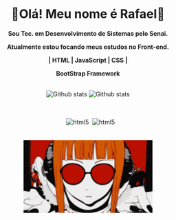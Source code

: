 
<h1 align=center >🏮Olá! Meu nome é Rafael🏮</h1>
<h4 align=center> Sou Tec. em Desenvolvimento de Sistemas pelo Senai.
<p>Atualmente estou focando meus estudos no Front-end.</p>
<p> | HTML | JavaScript | CSS |</p>
<p>BootStrap Framework</p></h4>

##

<div align="center">
  <img  height="150em"  align="center" src="https://github-readme-stats.vercel.app/api?username=hyuttea&show_icons=true&theme=shadow_red" alt="Github stats" />
  <img  height="150em" align="center" src="https://github-readme-stats.vercel.app/api/top-langs/?username=hyuttea&theme=shadow_red&hide_&include_all_commits=true&count_private=true&layout=compact" alt="Github stats" />
</div>

## 

<div align="center" style="display: inline_block"><br/>
    <img align="center" alt="" src="https://img.shields.io/badge/HTML5-darkred?style=for-the-badge&logo=html5&logoColor=white"/>
    <img align="center" alt="" src="https://img.shields.io/badge/CSS3-darkred?style=for-the-badge&logo=css3&logoColor=white"/>
    <img align="center" alt="" src="https://img.shields.io/badge/JavaScript-darkred?style=for-the-badge&logo=javascript&logoColor=white"/>
    <img align="center" alt="html5" src="https://img.shields.io/badge/MySQL-darkred?style=for-the-badge&logo=mysql&logoColor=white">
    <img align="center" alt="" src="https://img.shields.io/badge/GIT-darkred?style=for-the-badge&logo=git&logoColor=white"/>
    <img align="center" alt="html5" src="https://img.shields.io/badge/Java-darkred?style=for-the-badge&logo=openjdk&logoColor=white">
</div>

<br>
<br>
 
<div align=center>
  <img src="https://github.com/Macionil-San/rachi/blob/main/persona-futaba.gif?raw=true" width="300">
</div>
